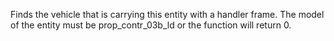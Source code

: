 Finds the vehicle that is carrying this entity with a handler frame.
The model of the entity must be prop_contr_03b_ld or the function will return 0.